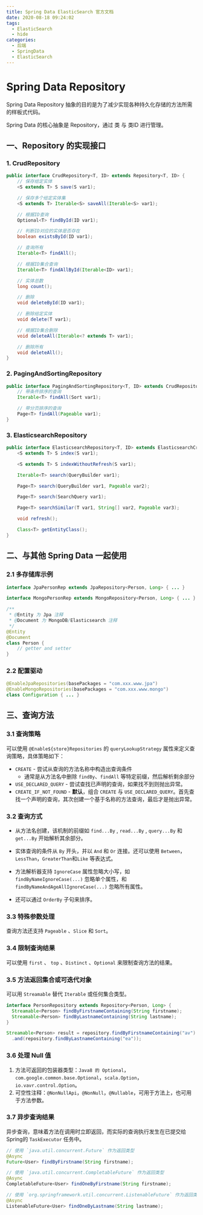 ```yaml
---
title: Spring Data ElasticSearch 官方文档
date: 2020-08-18 09:24:02
tags:
  - ElasticSearch
  - hide
categories:
  - 后端
  - SpringData
  - ElasticSearch
---
```


# Spring Data Repository

Spring Data Repository 抽象的目的是为了减少实现各种持久化存储的方法所需的样板式代码。

Spring Data 的核心抽象是 Repository，通过 类 与 类ID 进行管理。

<!-- More -->

## 一、Repository 的实现接口

### 1. CrudRepository

```java
public interface CrudRepository<T, ID> extends Repository<T, ID> {
    // 保存给定实体
    <S extends T> S save(S var1);

    // 保存多个给定实体集
    <S extends T> Iterable<S> saveAll(Iterable<S> var1);

    // 根据ID查询
    Optional<T> findById(ID var1);

    // 判断ID对应的实体是否存在
    boolean existsById(ID var1);

    // 查询所有
    Iterable<T> findAll();

    // 根据ID集合查询
    Iterable<T> findAllById(Iterable<ID> var1);

    // 实体总数
    long count();

    // 删除
    void deleteById(ID var1);

    // 删除给定实体
    void delete(T var1);

    // 根据ID集合删除
    void deleteAll(Iterable<? extends T> var1);

    // 删除所有
    void deleteAll();
}
```

### 2. PagingAndSortingRepository

```java
public interface PagingAndSortingRepository<T, ID> extends CrudRepository<T, ID> {
    // 带条件排序的查询
    Iterable<T> findAll(Sort var1);

    // 带分页排序的查询
    Page<T> findAll(Pageable var1);
}

```

### 3. ElasticsearchRepository

```java
public interface ElasticsearchRepository<T, ID> extends ElasticsearchCrudRepository<T, ID> {
    <S extends T> S index(S var1);

    <S extends T> S indexWithoutRefresh(S var1);

    Iterable<T> search(QueryBuilder var1);

    Page<T> search(QueryBuilder var1, Pageable var2);

    Page<T> search(SearchQuery var1);

    Page<T> searchSimilar(T var1, String[] var2, Pageable var3);

    void refresh();

    Class<T> getEntityClass();
}
```

## 二、与其他 Spring Data 一起使用

### 2.1 多存储库示例

```java
interface JpaPersonRep extends JpaRepository<Person, Long> { ... }

interface MongoPersonRep extends MongoRepository<Person, Long> { ... }

/**
 * @Entity 为 Jpa 注释
 * @Document 为 MongoDB/Elasticsearch 注释
 */
@Entity
@Document
class Person {
    // getter and setter
}
```

### 2.2 配置驱动

```java
@EnableJpaRepositories(basePackages = "com.xxx.www.jpa")
@EnableMongoRepositories(basePackages = "com.xxx.www.mongo")
class Configuration { ... }
```

## 三、查询方法

### 3.1 查询策略

可以使用 `@Enable${store}Repositories` 的 `queryLookupStrategy`  属性来定义查询策略，具体策略如下：

- `CREATE` - 尝试从查询的方法名称中构造出查询条件
  - 通常是从方法名中删除 `findBy`、`findAll` 等特定前缀，然后解析剩余部分
- `USE_DECLARED_QUERY` - 尝试查找已声明的查询，如果找不到则抛出异常。
- `CREATE_IF_NOT_FOUND` - **默认**，组合 `CREATE` 与 `USE_DECLARED_QUERY`。首先查找一个声明的查询，其次创建一个基于名称的方法查询，最后才是抛出异常。

### 3.2 查询方式

- 从方法名创建，该机制的前缀如 `find...By` , `read...By` , `query...By` 和 `get...By` 开始解析其余部分。

- 实体查询的条件从 `By` 开头，并以 `And` 和 `Or` 连接。还可以使用 `Between`，`LessThan`，`GreaterThan`和`Like` 等表达式。

- 方法解析器支持 `IgnoreCase` 属性忽略大小写，如 `findByNameIgnoreCase(...)` 忽略单个属性，和 `findByNameAndAgeAllIgnoreCase(...)` 忽略所有属性。
- 还可以通过 `OrderBy` 子句来排序。

### 3.3 特殊参数处理

查询方法还支持 `Pageable` 、`Slice` 和 `Sort`。

### 3.4 限制查询结果

可以使用 `first` 、 `top` 、`Distinct` 、`Optional` 来限制查询方法的结果。

### 3.5 方法返回集合或可迭代对象

可以用 `Streamable` 替代 `Iterable` 或任何集合类型。

```java
interface PersonRepository extends Repository<Person, Long> {
  Streamable<Person> findByFirstnameContaining(String firstname);
  Streamable<Person> findByLastnameContaining(String lastname);
}

Streamable<Person> result = repository.findByFirstnameContaining("av")
  .and(repository.findByLastnameContaining("ea"));
```

### 3.6 处理 Null 值

1. 方法可返回的包装器类型：`Java8 的 Optional`，`com.google.common.base.Optional`，`scala.Option`，`io.vavr.control.Option`。
2. 可空性注释：`@NonNullApi`，`@NonNull`，`@Nullable`，可用于方法上，也可用于方法参数。

### 3.7 异步查询结果

异步查询，意味着方法在调用时立即返回，而实际的查询执行发生在已提交给Spring的 `TaskExecutor` 任务中。

```java
// 使用 `java.util.concurrent.Future` 作为返回类型
@Async
Future<User> findByFirstname(String firstname);               

// 使用 `java.util.concurrent.CompletableFuture` 作为返回类型
@Async
CompletableFuture<User> findOneByFirstname(String firstname); 

// 使用 `org.springframework.util.concurrent.ListenableFuture` 作为返回类型
@Async
ListenableFuture<User> findOneByLastname(String lastname); 
```

